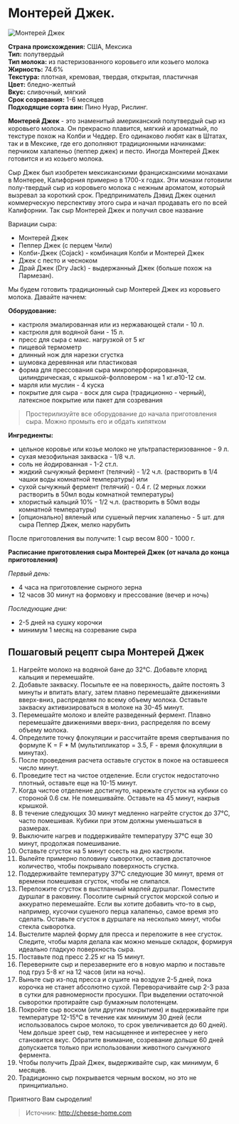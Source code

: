 # Монтерей Джек.
![Монтерей Джек](/images/Kulinar/Chesse/jack.png 'Монтерей Джек')

**Страна происхождения:** США, Мексика  
**Тип:** полутвердый  
**Тип молока:** из пастеризованного коровьего или козьего молока  
**Жирность:** 74.6%  
**Текстура:** плотная, кремовая, твердая, открытая, пластичная  
**Цвет:** бледно-желтый  
**Вкус:** сливочный, мягкий  
**Срок созревания:** 1-6 месяцев  
**Подходящие сорта вин:** Пино Нуар, Рислинг.

**Монтерей Джек** - это знаменитый американский полутвердый сыр из коровьего молока. Он прекрасно плавится, мягкий и ароматный, по текстуре похож на Колби и Чеддер. Его одинаково любят как в Штатах, так и в Мексике, где его дополняют традиционными начинками:  перчиком халапеньо (пеппер джек) и песто. Иногда Монтерей Джек готовится и из козьего молока.

Сыр Джек был изобретен мексиканскими францисканскими монахами в Монтерее, Калифорния примерно в 1700-х годах. Эти монахи готовили полу-твердый сыр из коровьего молока с нежным ароматом, который вызревал за короткий срок. Предприниматель Дэвид Джек оценил коммерческую перспективу этого сыра и начал продавать его по всей Калифорнии. Так сыр Монтерей Джек и получил свое название

Вариации сыра:

- Монтерей Джек
- Пеппер Джек (с перцем Чили)
- Колби-Джек (Cojack) - комбинация Колби и Монтерей Джек
- Джек с песто и чесноком
- Драй Джек (Dry Jack) - выдержанный Джек (больше похож на Пармезан).

Мы будем готовить традиционный сыр Монтерей Джек из коровьего молока. Давайте начнем:

**Оборудование:**

- кастрюля эмалированная или из нержавающей стали - 10 л.
- кастрюля для водяной бани - 15 л.
- пресс для сыра с макс. нагрузкой от 5 кг
- пищевой термометр
- длинный нож для нарезки сгустка
- шумовка деревянная или пластиковая
- форма для прессования сыра микроперфорированная, цилиндрическая, с крышкой-фолловером - на 1 кг.∅10-12 см.
- марля или муслин - 4 куска
- покрытие для сыра -  воск для сыра (традиционно - черный), латексное покрытие или пакет для созревания

> Простерилизуйте все оборудование до начала приготовления сыра. Можно промыть его и обдать кипятком

**Ингредиенты:**

- цельное коровье или козье молоко не ультрапастеризованное - 9 л.
- сухая мезофильная закваска - 1/8 ч.л.
- соль не йодированная - 1-2 ст.л.
- жидкий сычужный фермент (телячий) - 1/2 ч.л. (растворить в 1/4 чашки воды комнатной температуры) или
- сухой сычужный фермент (телячий) - 0.4 г. (2 мерных ложки растворить в 50мл воды комнатной температуры)
- хлористый кальций 10% - 1/2 ч.л. (растворить в 50мл воды комнатной температуры)
- [опционально] вяленый или сушеный перчик халапеньо - 5 шт. для сыра Пеппер Джек, мелко нарубить

После приготовления вы получите: 1 сыр весом 800 - 1000 г.

**Расписание приготовления сыра Монтерей Джек (от начала до конца приготовления)**

_Первый день:_

- 4 часа на приготовление сырного зерна
- 12 часов 30 минут на формовку и прессование (вечер и ночь)

_Последующие дни:_

- 2-5 дней на сушку корочки
- минимум 1 месяц на созревание сыра

## Пошаговый рецепт сыра Монтерей Джек

1. Нагрейте молоко на водяной бане до 32°С.  Добавьте хлорид кальция и перемешайте.
2. Добавьте закваску. Посыпьте ее на поверхность, дайте постоять 3 минуты и впитать влагу, затем плавно перемешайте движениями вверх-вниз, распределяя по всему объему молока. Оставьте закваску активизироваться в молоке на 30-45 минут.
3. Перемешайте молоко и влейте разведенный фермент. Плавно перемешайте движениями вверх-вниз, распределяя по всему объему молока.
4. Определите точку флокуляции и рассчитайте время свертывания по формуле K = F * M (мультипликатор = 3.5, F - время флокуляции в минутах).
5. После проведения расчета оставьте сгусток в покое на оставшееся число минут.
6. Проведите тест на чистое отделение. Если сгусток недостаточно плотный, оставьте еще на 10-15 минут.
7. Когда чистое отделение достигнуто, нарежьте сгусток на кубики со стороной 0.6 см. Не помешивайте. Оставьте на 45 минут, накрыв крышкой.
8. В течение следующих 30 минут медленно нагрейте сгусток до 37°С, часто помешивая. Кубики при этом должны уменьшаться в размерах. 
9. Выключите нагрев и поддерживайте температуру 37°С еще 30 минут, продолжая помешивание.
10. Оставьте сгусток на 5 минут осесть на дно кастрюли.
11. Вылейте примерно половину сыворотки, оставив достаточное количество, чтобы покрывало поверхность сгустка.
12. Поддерживайте температуру 37°С следующие 30 минут, время от времени помешивая сгусток, чтобы не слипался.
13. Переложите сгусток в выстланный марлей дуршлаг. Поместите дуршлаг в раковину. Посолите сырный сгусток морской солью и аккуратно перемешайте. Если вы хотите добавить что-то в сыр, например, кусочки сушеного перца халапеньо, самое время это сделать. Оставьте сгусток в дуршлаге на несколько минут, чтобы стекла сыворотка.
14. Выстелите марлей форму для пресса и переложите в нее сгусток. Следите, чтобы марля делала как можно меньше складок, формируя идеально гладкую поверхность сыра.
15. Поставьте под пресс 2.25 кг на 15 минут.
16. Переверните сыр и перезаверните его в новую марлю и поставьте под груз 5-8 кг  на 12 часов (или на ночь).
17. Выньте сыр из-под пресса и сушите на воздухе 2-5 дней, пока корочка не станет абсолютно сухой. Переворачивайте сыр 2-3 раза в сутки для равномерности просушки. При выделении остаточной сыворотки протирайте сыр бумажным полотенцем.
18. Покройте сыр воском (или другим покрытием) и выдерживайте при температуре 12-15°С в течение как минимум 30 дней (если использовалось сырое молоко, то срок увеличивается до 60 дней). Чем дольше зреет сыр, тем насыщеннее и интереснее у него становится вкус. Обратите внимание, созревание дольше 60 дней допускается только при использовании животного сычужного фермента.
19. Чтобы получить Драй Джек, выдерживайте сыр, как минимум, 6 месяцев.
20. Традиционно сыр покрывается черным воском, но это не принципиально.

Приятного Вам сыроделия!

> Источник: http://cheese-home.com
